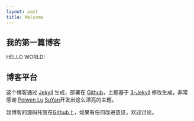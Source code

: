 ```yaml
---
layout: post
title: Welcome
---
```


## 我的第一篇博客

HELLO WORLD!

## 博客平台

这个博客通过 [Jekyll](http://jekyllrb.com/) 生成，部署在 [Github](https://pages.github.com)，主题基于 [3-Jekyll](https://github.com/P233/3-Jekyll) 修改生成，非常感谢 [Peiwen Lu](https://github.com/P233) [SuYan](http://yansu.org/)开发出这么漂亮的主题。

我博客的源码托管在[Github](https://github.com/suyan/suyan.github.io)上，如果有任何改进意见，欢迎讨论。
